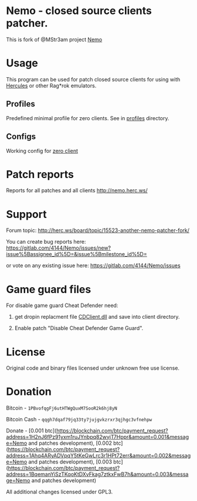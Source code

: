 # Nemo - closed source clients patcher.

This is fork of @MStr3am project [Nemo](https://github.com/MStr3am/NEMO)

# Usage

This program can be used for patch closed source clients for using with [Hercules](https://github.com/herculesws/hercules/) or other Rag*rok emulators.

## Profiles

Predefined minimal profile for zero clients. See in [profiles](profiles) directory.

## Configs

Working config for [zero client](configs/zero/)

# Patch reports

Reports for all patches and all clients http://nemo.herc.ws/

# Support

Forum topic: http://herc.ws/board/topic/15523-another-nemo-patcher-fork/

You can create bug reports here: https://gitlab.com/4144/Nemo/issues/new?issue%5Bassignee_id%5D=&issue%5Bmilestone_id%5D=

or vote on any existing issue here: https://gitlab.com/4144/Nemo/issues

# Game guard files

For disable game guard Cheat Defender need:

1. get dropin replacment file [CDClient.dll](Input/CDClient.dll) and save into client directory.

2. Enable patch "Disable Cheat Defender Game Guard".

# License

Original code and binary files licensed under unknown free use license.

# Donation

Bitcoin - ``1PBvofqgFj6utHTWgQuxM7SooR2k6hj8yN``

Bitcoin Cash - ``qqgh7dqaf79jq33ty7jujgvkzrxr3qjhgc3vfnehpw``

Donate - [0.001 btc](https://blockchain.com/btc/payment_request?address=1H2nJ6fPz91yxm1ruJYnbpq82wvjT7Hppr&amount=0.001&message=Nemo and patches development),
[0.002 btc](https://blockchain.com/btc/payment_request?address=1Ahq4ARyADVpqY5tKeGwLrc3r1HPt72err&amount=0.002&message=Nemo and patches development),
[0.003 btc](https://blockchain.com/btc/payment_request?address=1BqemanYiSzTKqoKtDXvFkag7ztkxFwB7h&amount=0.003&message=Nemo and patches development)

All additional changes licensed under GPL3.
